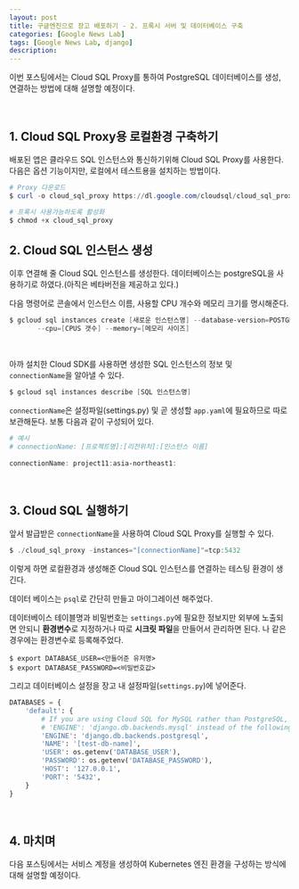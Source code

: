 ```yaml
---
layout: post
title: 구글엔진으로 장고 배포하기 - 2. 프록시 서버 및 데이터베이스 구축
categories: [Google News Lab]
tags: [Google News Lab, django]
description: 
---
```


이번 포스팅에서는 Cloud SQL Proxy를 통하여 PostgreSQL 데이터베이스를 생성, 연결하는 방법에 대해 설명할 예정이다.

<br>

## 1. Cloud SQL Proxy용 로컬환경 구축하기

배포된 앱은 클라우드 SQL 인스턴스와 통신하기위해 Cloud SQL Proxy를 사용한다. 다음은 옵션 기능이지만, 로컬에서 테스트용을 설치하는 방법이다.

```powershell
# Proxy 다운로드
$ curl -o cloud_sql_proxy https://dl.google.com/cloudsql/cloud_sql_proxy.darwin.amd64

# 프록시 사용가능하도록 활성화
$ chmod +x cloud_sql_proxy
```


## 2. Cloud SQL 인스턴스 생성

이후 연결해 줄 Cloud SQL 인스턴스를 생성한다. 데이터베이스는 postgreSQL을 사용하기로 하였다.(아직은 베타버전을 제공하고 있다.)

다음 명령어로 콘솔에서 인스턴스 이름, 사용할 CPU 개수와 메모리 크기를 명시해준다.

```powershell
$ gcloud sql instances create [새로운 인스턴스명] --database-version=POSTGRES_9_6 \
       --cpu=[CPUS 갯수] --memory=[메모리 사이즈]
```

<br>

아까 설치한 Cloud SDK를 사용하면 생성한 SQL 인스턴스의 정보 및 `connectionName`을 알아낼 수 있다. 

```powershell
$ gcloud sql instances describe [SQL 인스턴스명]
```

`connectionName`은 설정파일(settings.py) 및 곧 생성할 `app.yaml`에 필요하므로 따로 보관해둔다. 보통 다음과 같이 구성되어 있다. 

```powershell
# 예시
# connectionName: [프로젝트명]:[리전위치]:[인스턴스 이름]
 
connectionName: project11:asia-northeast1:
```

<br>

## 3. Cloud SQL 실행하기

앞서 발급받은 `connectionName`을 사용하여 Cloud SQL Proxy를 실행할 수 있다. 

```powershell
$ ./cloud_sql_proxy -instances="[connectionName]"=tcp:5432
``` 

이렇게 하면 로컬환경과 생성해준 Cloud SQL 인스턴스를 연결하는 테스팅 환경이 생긴다. 
  
데이터 베이스는 `psql`로 간단히 만들고 마이그레이션 해주었다.

데이터베이스 테이블명과 비밀번호는 `settings.py`에 필요한 정보지만 외부에 노출되면 안되니 **환경변수**로 지정하거나 따로 **시크릿 파일**을 만들어서 관리하면 된다. 나 같은 경우에는 환경변수로 등록해주었다.

```
$ export DATABASE_USER=<만들어준 유저명>
$ export DATABASE_PASSWORD=<비밀번호값>
```

그리고 데이터베이스 설정을 장고 내 설정파일(`settings.py`)에 넣어준다. 

```python
DATABASES = {
    'default': {
        # If you are using Cloud SQL for MySQL rather than PostgreSQL, set
        # 'ENGINE': 'django.db.backends.mysql' instead of the following.
        'ENGINE': 'django.db.backends.postgresql',
        'NAME': '[test-db-name]',
        'USER': os.getenv('DATABASE_USER'),
        'PASSWORD': os.getenv('DATABASE_PASSWORD'),
        'HOST': '127.0.0.1',
        'PORT': '5432',
    }
}
```

<br>

## 4. 마치며

다음 포스팅에서는 서비스 계정을 생성하여 Kubernetes 엔진 환경을 구성하는 방식에 대해 설명할 예정이다. 

<br>

